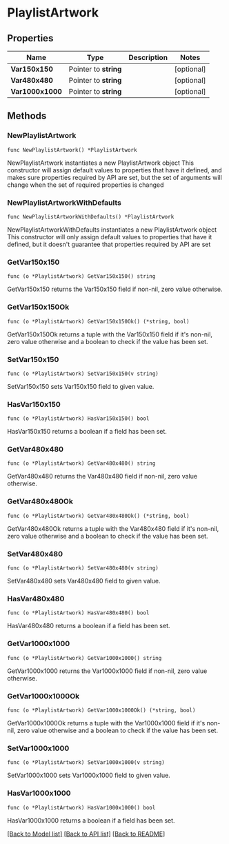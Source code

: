 # PlaylistArtwork

## Properties

Name | Type | Description | Notes
------------ | ------------- | ------------- | -------------
**Var150x150** | Pointer to **string** |  | [optional] 
**Var480x480** | Pointer to **string** |  | [optional] 
**Var1000x1000** | Pointer to **string** |  | [optional] 

## Methods

### NewPlaylistArtwork

`func NewPlaylistArtwork() *PlaylistArtwork`

NewPlaylistArtwork instantiates a new PlaylistArtwork object
This constructor will assign default values to properties that have it defined,
and makes sure properties required by API are set, but the set of arguments
will change when the set of required properties is changed

### NewPlaylistArtworkWithDefaults

`func NewPlaylistArtworkWithDefaults() *PlaylistArtwork`

NewPlaylistArtworkWithDefaults instantiates a new PlaylistArtwork object
This constructor will only assign default values to properties that have it defined,
but it doesn't guarantee that properties required by API are set

### GetVar150x150

`func (o *PlaylistArtwork) GetVar150x150() string`

GetVar150x150 returns the Var150x150 field if non-nil, zero value otherwise.

### GetVar150x150Ok

`func (o *PlaylistArtwork) GetVar150x150Ok() (*string, bool)`

GetVar150x150Ok returns a tuple with the Var150x150 field if it's non-nil, zero value otherwise
and a boolean to check if the value has been set.

### SetVar150x150

`func (o *PlaylistArtwork) SetVar150x150(v string)`

SetVar150x150 sets Var150x150 field to given value.

### HasVar150x150

`func (o *PlaylistArtwork) HasVar150x150() bool`

HasVar150x150 returns a boolean if a field has been set.

### GetVar480x480

`func (o *PlaylistArtwork) GetVar480x480() string`

GetVar480x480 returns the Var480x480 field if non-nil, zero value otherwise.

### GetVar480x480Ok

`func (o *PlaylistArtwork) GetVar480x480Ok() (*string, bool)`

GetVar480x480Ok returns a tuple with the Var480x480 field if it's non-nil, zero value otherwise
and a boolean to check if the value has been set.

### SetVar480x480

`func (o *PlaylistArtwork) SetVar480x480(v string)`

SetVar480x480 sets Var480x480 field to given value.

### HasVar480x480

`func (o *PlaylistArtwork) HasVar480x480() bool`

HasVar480x480 returns a boolean if a field has been set.

### GetVar1000x1000

`func (o *PlaylistArtwork) GetVar1000x1000() string`

GetVar1000x1000 returns the Var1000x1000 field if non-nil, zero value otherwise.

### GetVar1000x1000Ok

`func (o *PlaylistArtwork) GetVar1000x1000Ok() (*string, bool)`

GetVar1000x1000Ok returns a tuple with the Var1000x1000 field if it's non-nil, zero value otherwise
and a boolean to check if the value has been set.

### SetVar1000x1000

`func (o *PlaylistArtwork) SetVar1000x1000(v string)`

SetVar1000x1000 sets Var1000x1000 field to given value.

### HasVar1000x1000

`func (o *PlaylistArtwork) HasVar1000x1000() bool`

HasVar1000x1000 returns a boolean if a field has been set.


[[Back to Model list]](../README.md#documentation-for-models) [[Back to API list]](../README.md#documentation-for-api-endpoints) [[Back to README]](../README.md)


